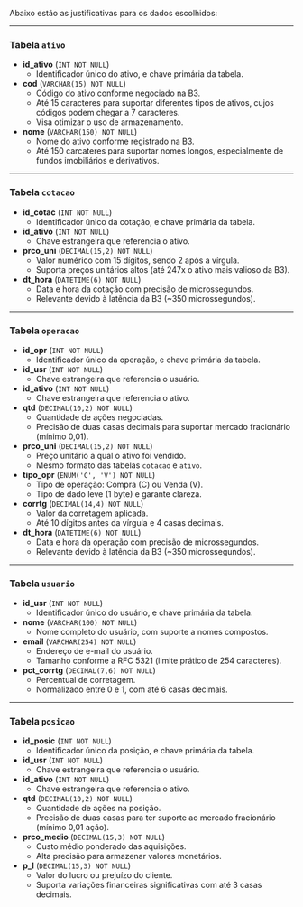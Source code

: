 Abaixo estão as justificativas para os dados escolhidos:

---

### Tabela `ativo`

- **id_ativo** (`INT NOT NULL`)
  - Identificador único do ativo, e chave primária da tabela.
- **cod** (`VARCHAR(15) NOT NULL`)
  - Código do ativo conforme negociado na B3.
  - Até 15 caracteres para suportar diferentes tipos de ativos, cujos códigos podem chegar a 7 caracteres.
  - Visa otimizar o uso de armazenamento.
- **nome** (`VARCHAR(150) NOT NULL`)
  - Nome do ativo conforme registrado na B3.
  - Até 150 carcateres para suportar nomes longos, especialmente de fundos imobiliários e derivativos.

---

### Tabela `cotacao`

- **id_cotac** (`INT NOT NULL`)
  - Identificador único da cotação, e chave primária da tabela.
- **id_ativo** (`INT NOT NULL`)
  - Chave estrangeira que referencia o ativo.
- **prco_uni** (`DECIMAL(15,2) NOT NULL`)
  - Valor numérico com 15 dígitos, sendo 2 após a vírgula.
  - Suporta preços unitários altos (até 247x o ativo mais valioso da B3).
- **dt_hora** (`DATETIME(6) NOT NULL`)
  - Data e hora da cotação com precisão de microssegundos.
  - Relevante devido à latência da B3 (~350 microssegundos).

---

### Tabela `operacao`

- **id_opr** (`INT NOT NULL`)
  - Identificador único da operação, e chave primária da tabela.
- **id_usr** (`INT NOT NULL`)
  - Chave estrangeira que referencia o usuário.
- **id_ativo** (`INT NOT NULL`)
  - Chave estrangeira que referencia o ativo.
- **qtd** (`DECIMAL(10,2) NOT NULL`)
  - Quantidade de ações negociadas.
  - Precisão de duas casas decimais para suportar mercado fracionário (mínimo 0,01).
- **prco_uni** (`DECIMAL(15,2) NOT NULL`)
  - Preço unitário a qual o ativo foi vendido.
  - Mesmo formato das tabelas `cotacao` e `ativo`.
- **tipo_opr** (`ENUM('C', 'V') NOT NULL`)
  - Tipo de operação: Compra (C) ou Venda (V).
  - Tipo de dado leve (1 byte) e garante clareza.
- **corrtg** (`DECIMAL(14,4) NOT NULL`)
  - Valor da corretagem aplicada.
  - Até 10 dígitos antes da vírgula e 4 casas decimais.
- **dt_hora** (`DATETIME(6) NOT NULL`)
  - Data e hora da operação com precisão de microssegundos.
  - Relevante devido à latência da B3 (~350 microssegundos).

---

### Tabela `usuario`

- **id_usr** (`INT NOT NULL`)
  - Identificador único do usuário, e chave primária da tabela.
- **nome** (`VARCHAR(100) NOT NULL`)
  - Nome completo do usuário, com suporte a nomes compostos.
- **email** (`VARCHAR(254) NOT NULL`)
  - Endereço de e-mail do usuário.
  - Tamanho conforme a RFC 5321 (limite prático de 254 caracteres).
- **pct_corrtg** (`DECIMAL(7,6) NOT NULL`)
  - Percentual de corretagem.
  - Normalizado entre 0 e 1, com até 6 casas decimais.

---

### Tabela `posicao`

- **id_posic** (`INT NOT NULL`)
  - Identificador único da posição, e chave primária da tabela.
- **id_usr** (`INT NOT NULL`)
  - Chave estrangeira que referencia o usuário.
- **id_ativo** (`INT NOT NULL`)
  - Chave estrangeira que referencia o ativo.
- **qtd** (`DECIMAL(10,2) NOT NULL`)
  - Quantidade de ações na posição.
  - Precisão de duas casas para ter suporte ao mercado fracionário (mínimo 0,01 ação).
- **prco_medio** (`DECIMAL(15,3) NOT NULL`)
  - Custo médio ponderado das aquisições.
  - Alta precisão para armazenar valores monetários.
- **p_l** (`DECIMAL(15,3) NOT NULL`)
  - Valor do lucro ou prejuízo do cliente.
  - Suporta variações financeiras significativas com até 3 casas decimais.
